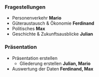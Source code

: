 ### Fragestellungen
- Personenverkehr **Mario**
- Güteraustausch & Ökonomie **Ferdinand**
- Politisches **Max**
- Geschichte & Zukunftsausblicke **Julian**


### Präsentation
- Präsentation erstellen 
	- Gliederung erstellen **Julian, Mario**
- Auswertung der Daten **Ferdinand, Max**

